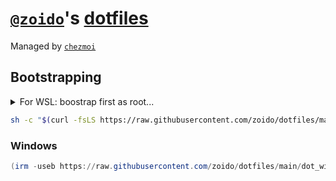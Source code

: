 # [`@zoido`](https://github.com/zoido)'s [dotfiles](https://dotfiles.github.io/)

Managed by [`chezmoi`](https://www.chezmoi.io/)

## Bootstrapping

<details>
<summary>For WSL:  boostrap first as root...</summary>

```sh
sh -c "$(curl -fsLS https://raw.githubusercontent.com/zoido/dotfiles/main/dot_archlinux/bootstrap_wsl.sh)"
```
----
</details>

```sh
sh -c "$(curl -fsLS https://raw.githubusercontent.com/zoido/dotfiles/main/bootstrap.sh)"
```

### Windows

```ps1
(irm -useb https://raw.githubusercontent.com/zoido/dotfiles/main/dot_windows/bootstrap.bat) | powershell -c -
```
